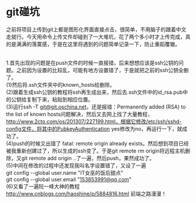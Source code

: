 # git碰坑
之前将项目上传到git上都是图形化界面直接点击，很简单，不用脑子的跟着中文走就行。今天用命令上传文件却碰到了一大堆坑，花了两个多小时才上传完成，真的是满满的落寞感，于是在这里将遇到的问题简单记录一下，防止重蹈覆辙。<br/><br/>

1.首先出现的问题是在push文件的时候一直报错，后来想想应该是ssh公钥的问题。之前因为设置的比较乱，可能有地方设置错了，于是就把之前的ssh公钥全删了。<br/>
(1)然后将.ssh文件夹中的known_hosts给删除。<br/>
(2)跟着生成ssh公钥的教程将ssh再生成出来，然后去.ssh文件中的id_rsa.pub中的公钥给复制下来，粘贴到相应位置。<br/>
(3)运行ssh -T git@git.oschina.net，还是报错：Permanently added (RSA) to the list of known hosts问题解决，然后又去网上找了大量教程，http://www.2cto.com/os/201307/227199.html，根据它修改/etc/ssh/sshd-config文件，将其中的PubkeyAuthentication yes修改为no，再运行一下，就成功了。<br/>
(4)push的时候又出错了 fatal: remote origin already exists。然后想到项目已经被我重新创建过了，所以生成的ssh变了。于是git remote rm origin将远程主机删除，又git remote add origin ..了一遍，然后push，果然成功了。<br/>
(5)中间在修改的过程中还发现我叫名字设置错了，又设了一遍 <br/>
    git config --global user.name "IT女巫的饭后甜点"<br/>
    git config --global user.email "153853991@qq.com"<br/>
(6)又看了一遍阮一峰大神的教程 http://www.cnblogs.com/haoshine/p/5884816.html 前端之路漫漫！